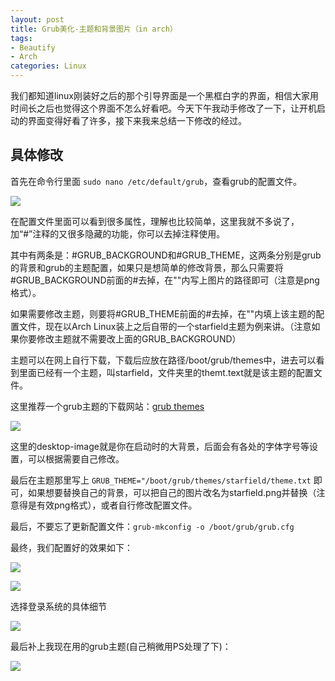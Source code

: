 ```yaml
---
layout: post
title: Grub美化-主题和背景图片（in arch）
tags:
- Beautify
- Arch
categories: Linux
---
```

我们都知道linux刚装好之后的那个引导界面是一个黑框白字的界面，相信大家用时间长之后也觉得这个界面不怎么好看吧。今天下午我动手修改了一下，让开机启动的界面变得好看了许多，接下来我来总结一下修改的经过。

## 具体修改

首先在命令行里面 `sudo nano /etc/default/grub`，查看grub的配置文件。

![](https://raw.githubusercontent.com/zxc479773533/zxc479773533.github.io/master/_posts/images/Grub-background-01.png)

在配置文件里面可以看到很多属性，理解也比较简单，这里我就不多说了，加“#”注释的又很多隐藏的功能，你可以去掉注释使用。

其中有两条是：#GRUB_BACKGROUND和#GRUB_THEME，这两条分别是grub的背景和grub的主题配置，如果只是想简单的修改背景，那么只需要将#GRUB_BACKGROUND前面的#去掉，在""内写上图片的路径即可（注意是png格式）。

如果需要修改主题，则要将#GRUB_THEME前面的#去掉，在""内填上该主题的配置文件，现在以Arch Linux装上之后自带的一个starfield主题为例来讲。（注意如果你要修改主题就不需要改上面的GRUB_BACKGROUND）

主题可以在网上自行下载，下载后应放在路径/boot/grub/themes中，进去可以看到里面已经有一个主题，叫starfield，文件夹里的themt.text就是该主题的配置文件。

这里推荐一个grub主题的下载网站：[grub themes](https://www.gnome-look.org/browse/cat/109/)

![](https://raw.githubusercontent.com/zxc479773533/zxc479773533.github.io/master/_posts/images/Grub-background-02.png)

这里的desktop-image就是你在启动时的大背景，后面会有各处的字体字号等设置，可以根据需要自己修改。

最后在主题那里写上 `GRUB_THEME="/boot/grub/themes/starfield/theme.txt` 即可，如果想要替换自己的背景，可以把自己的图片改名为starfield.png并替换（注意得是有效png格式），或者自行修改配置文件。

最后，不要忘了更新配置文件：`grub-mkconfig -o /boot/grub/grub.cfg`

最终，我们配置好的效果如下：

![](https://raw.githubusercontent.com/zxc479773533/zxc479773533.github.io/master/_posts/images/Grub-background-03.png)

![](https://raw.githubusercontent.com/zxc479773533/zxc479773533.github.io/master/_posts/images/Grub-background-04.png)

选择登录系统的具体细节

![](https://raw.githubusercontent.com/zxc479773533/zxc479773533.github.io/master/_posts/images/Grub-background-05.png)

最后补上我现在用的grub主题(自己稍微用PS处理了下)：

![](https://raw.githubusercontent.com/zxc479773533/zxc479773533.github.io/master/_posts/images/Grub-background-06.jpg)
